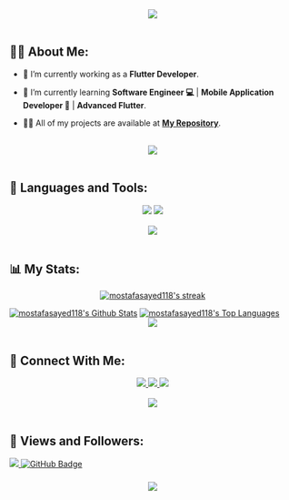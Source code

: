 <div align="center">
    <img src="https://readme-typing-svg.herokuapp.com/?font=Righteous&size=35&center=true&vCenter=true&width=500&height=70&duration=4000&lines=Hi+There!+👋;+I'm+Mustafa+Sayed!+😎" />
</div>

<br>

## 🙋‍♂️ About Me:

- 🔭 I’m currently working as a **Flutter Developer**.

- 🌱 I’m currently learning **Software Engineer 💻** | **Mobile Application Developer 📱** | **Advanced Flutter**.

- 👨‍💻 All of my projects are available at **[My Repository](https://github.com/mostafasayed118?page=1&tab=repositories)**.

<br>
<div align="center">
    <img src="https://user-images.githubusercontent.com/73097560/115834477-dbab4500-a447-11eb-908a-139a6edaec5c.gif" />
</div>
<br>

## 🚀 Languages and Tools:
<div align="center">
    <img src="https://skillicons.dev/icons?i=flutter,dart,firebase,cpp,java,kotlin,python" />
    <img src="https://skillicons.dev/icons?i=github,androidstudio,vscode,figma,postman,notion" /><br>
</div>

<br>
<div align="center">
    <img src="https://user-images.githubusercontent.com/73097560/115834477-dbab4500-a447-11eb-908a-139a6edaec5c.gif" />
</div>
<br>

## 📊 My Stats:

<p align="center">
    <a href="https://github.com/mostafasayed118/github-readme-streak-stats">
        <img title="🔥 Get streak stats for your profile at git.io/streak-stats" alt="mostafasayed118's streak" src="https://github-readme-streak-stats.herokuapp.com/?user=mostafasayed118&theme=black-ice&hide_border=true&stroke=0000&background=060A0CD0"/>
    </a>
</p>
<a href="https://github.com/mostafasayed118/github-readme-stats"><img alt="mostafasayed118's Github Stats" src="https://github-readme-stats.vercel.app/api?username=mostafasayed118&show_icons=true&count_private=true&theme=react&hide_border=true&bg_color=0D1117" /></a>
<a href="https://github.com/mostafasayed118/github-readme-stats"><img alt="mostafasayed118's Top Languages" src="https://github-readme-stats.vercel.app/api/top-langs/?username=mostafasayed118&langs_count=8&count_private=true&layout=compact&theme=react&hide_border=true&bg_color=0D1117" /></a>

<br>
<div align="center">
    <img src="https://user-images.githubusercontent.com/73097560/115834477-dbab4500-a447-11eb-908a-139a6edaec5c.gif" />
</div>
<br>

## 🤝 Connect With Me:

<div align="center">
    <a href="https://www.linkedin.com/in/mustafa-sayed11/" target="_blank">
        <img src="https://img.shields.io/badge/LinkedIn-0077B5?style=for-the-badge&logo=linkedin&logoColor=white" target="_blank" />
    </a>
  <a href="mailto:mustafasayed20002@gmail.com">
    <img src="https://img.shields.io/badge/Gmail-333333?style=for-the-badge&logo=gmail&logoColor=red" />
<!-- 
  link portfolio
  </a>
        <a href="https://mostaql.com/u/ammarageeza/portfolio">
    <img src="https://img.shields.io/badge/Portfolio-0077B5?style=for-the-badge&logoColor=white" />
  </a>  
  -->

</a>
     </a>
     <a href="https://t.me/al3tar2000">
    <img src="https://img.shields.io/badge/Telegram-0077B5?style=for-the-badge&logo=telegram&logoColor=white" />
    
  </a>
</div>

<br>
<div align="center">
    <img src="https://user-images.githubusercontent.com/73097560/115834477-dbab4500-a447-11eb-908a-139a6edaec5c.gif" />
</div>
<br>

## 💜 Views and Followers:

<a href="https://github.com/mostafasayed118/github-profile-views-counter">
    <img src="https://komarev.com/ghpvc/?username=mostafasayed118">
</a>
<a href="https://github.com/mostafasayed118?tab=followers"><img src="https://img.shields.io/github/followers/mostafasayed118?label=Followers&style=social" alt="GitHub Badge"></a>
<h3 align="center">
    <img src="https://readme-typing-svg.herokuapp.com/?font=Righteous&size=25&center=true&vCenter=true&width=500&height=70&duration=4000&lines=Thanks+for+visiting!+❤️;+Shoot+Me+a+Message+on+Linkedin!;I'm+Long+Life+Learner">
</h3>

<br/>
